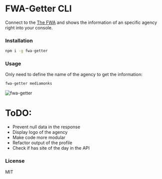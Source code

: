 # FWA-Getter CLI
Connect to the [The FWA](https://thefwa.com) and shows the information of an specific agency right into your console.

### Installation
```bash
npm i -g fwa-getter
```

### Usage
Only need to define the name of the agency to get the information:
```sh
fwa-getter mediamonks
```
![fwa-getter](https://user-images.githubusercontent.com/1291730/31033325-f38ce2ce-a535-11e7-950c-5510444fd0cb.JPG)

# ToDO:
  - Prevent null data in the response
  - Display logo of the agency
  - Make code more modular
  - Refactor output of the profile
  - Check if has site of the day in the API

### License
MIT